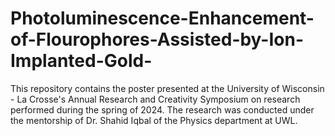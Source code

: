 # Photoluminescence-Enhancement-of-Flourophores-Assisted-by-Ion-Implanted-Gold-

This repository contains the poster presented at the University of Wisconsin - La Crosse's Annual Research and Creativity Symposium on research performed during the spring of 2024. The research was conducted under the mentorship of Dr. Shahid Iqbal of the Physics department at UWL.
